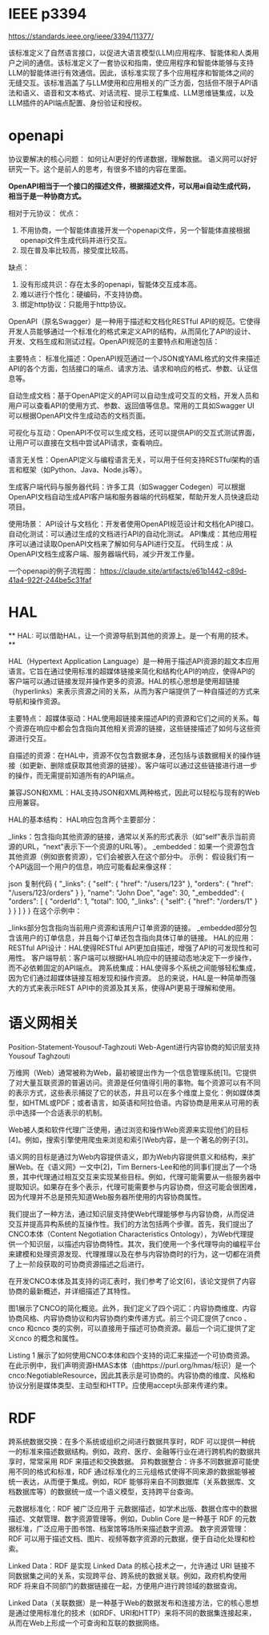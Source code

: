 

# IEEE p3394

https://standards.ieee.org/ieee/3394/11377/

该标准定义了自然语言接口，以促进大语言模型(LLM)应用程序、智能体和人类用户之间的通信。该标准定义了一套协议和指南，使应用程序和智能体能够与支持LLM的智能体进行有效通信。因此，该标准实现了多个应用程序和智能体之间的无缝交互。该标准涵盖了与LLM使用和应用相关的广泛方面，包括但不限于API语法和语义、语音和文本格式、对话流程、提示工程集成、LLM思维链集成，以及LLM插件的API端点配置、身份验证和授权。


# openapi

协议要解决的核心问题：
如何让AI更好的传递数据，理解数据。
语义网可以好好研究一下。这个是前人的思考，有很多不错的内容在里面。


**OpenAPI相当于一个接口的描述文件，根据描述文件，可以用ai自动生成代码，相当于是一种协商方式。**

相对于元协议：
优点：
1. 不用协商，一个智能体直接开发一个openapi文件，另一个智能体直接根据openapi文件生成代码并进行交互。
2. 现在普及率比较高，接受度比较高。

缺点：
1. 没有形成共识：存在太多的openapi，智能体交互成本高。
2. 难以进行个性化：硬编码，不支持协商。
3. 绑定http协议：只能用于http协议。

OpenAPI（原名Swagger）是一种用于描述和文档化RESTful API的规范。它使得开发人员能够通过一个标准化的格式来定义API的结构，从而简化了API的设计、开发、文档生成和测试过程。OpenAPI规范的主要特点和用途包括：

主要特点：
标准化描述：OpenAPI规范通过一个JSON或YAML格式的文件来描述API的各个方面，包括接口的端点、请求方法、请求和响应的格式、参数、认证信息等。

自动生成文档：基于OpenAPI定义的API可以自动生成可交互的文档，开发人员和用户可以查看API的使用方式、参数、返回值等信息。常用的工具如Swagger UI可以根据OpenAPI文件生成动态的文档页面。

可视化与互动：OpenAPI不仅可以生成文档，还可以提供API的交互式测试界面，让用户可以直接在文档中尝试API请求，查看响应。

语言无关性：OpenAPI定义与编程语言无关，可以用于任何支持RESTful架构的语言和框架（如Python、Java、Node.js等）。

生成客户端代码与服务器代码：许多工具（如Swagger Codegen）可以根据OpenAPI文档自动生成API客户端和服务器端的代码框架，帮助开发人员快速启动项目。

使用场景：
API设计与文档化：开发者使用OpenAPI规范设计和文档化API接口。
自动化测试：可以通过生成的文档进行API的自动化测试。
API集成：其他应用程序可以通过读取OpenAPI文档来了解如何与API进行交互。
代码生成：从OpenAPI文档生成客户端、服务器端代码，减少开发工作量。


一个openapi的例子流程图：
https://claude.site/artifacts/e61b1442-c89d-41a4-922f-244be5c31faf


# HAL

** HAL: 可以借助HAL，让一个资源导航到其他的资源上。是一个有用的技术。 **

HAL（Hypertext Application Language）是一种用于描述API资源的超文本应用语言。它旨在通过使用标准的超媒体链接来简化和结构化API的响应，使得API的客户端可以通过链接发现并操作更多的资源。HAL的核心思想是使用超链接（hyperlinks）来表示资源之间的关系，从而为客户端提供了一种自描述的方式来导航和操作资源。

主要特点：
超媒体驱动：HAL使用超链接来描述API的资源和它们之间的关系。每个资源在响应中都会包含指向其他相关资源的链接，这些链接描述了如何与这些资源进行交互。

自描述的资源：在HAL中，资源不仅包含数据本身，还包括与该数据相关的操作链接（如更新、删除或获取其他资源的链接）。客户端可以通过这些链接进行进一步的操作，而无需提前知道所有的API端点。

兼容JSON和XML：HAL支持JSON和XML两种格式，因此可以轻松与现有的Web应用兼容。

HAL的基本结构：
HAL响应包含两个主要部分：

_links：包含指向其他资源的链接，通常以关系的形式表示（如“self”表示当前资源的URL，“next”表示下一个资源的URL等）。
_embedded：如果一个资源包含其他资源（例如嵌套资源），它们会被嵌入在这个部分中。
示例：
假设我们有一个API返回一个用户的信息，响应可能看起来像这样：

json
复制代码
{
  "_links": {
    "self": { "href": "/users/123" },
    "orders": { "href": "/users/123/orders" }
  },
  "name": "John Doe",
  "age": 30,
  "_embedded": {
    "orders": [
      {
        "orderId": 1,
        "total": 100,
        "_links": {
          "self": { "href": "/orders/1" }
        }
      }
    ]
  }
}
在这个示例中：

_links部分包含指向当前用户资源和该用户订单资源的链接。
_embedded部分包含该用户的订单信息，并且每个订单还包含指向具体订单的链接。
HAL的应用：
RESTful API设计：HAL使得RESTful API更加自描述，增强了API的可发现性和可用性。
客户端导航：客户端可以根据HAL响应中的链接动态地决定下一步操作，而不必依赖固定的API端点。
跨系统集成：HAL使得多个系统之间能够轻松集成，因为它们通过超媒体链接互相发现和操作资源。
总的来说，HAL是一种简单而强大的方式来表示REST API中的资源及其关系，使得API更易于理解和使用。


# 语义网相关
Position-Statement-Yousouf-Taghzouti
Web-Agent进行内容协商的知识层支持
Yousouf Taghzouti

万维网（Web）通常被称为Web，最初被提出作为一个信息管理系统[1]。它提供了对大量互联资源的普遍访问。资源是任何值得引用的事物。每个资源可以有不同的表示方式，这些表示捕捉了它的状态，并且可以在多个维度上变化：例如媒体类型，如HTML或PDF；或者语言，如英语和阿拉伯语。内容协商是用来从可用的表示中选择一个合适表示的机制。

Web被人类和软件代理广泛使用，通过浏览和操作Web资源来实现他们的目标[4]。例如，搜索引擎使用爬虫来浏览和索引Web内容，是一个著名的例子[3]。

语义网的目标是通过为Web内容提供语义，即为Web内容提供意义和结构，来扩展Web。在《语义网》一文中[2]，Tim Berners-Lee和他的同事们提出了一个场景，其中代理通过相互交互来实现某些目标。例如，代理可能需要从一些服务器中提取知识。如果存在多个表示，代理可能需要参与内容协商，但这可能会很困难，因为代理并不总是预先知道Web服务器所使用的内容协商属性。

我们提出了一种方法，通过知识层支持使Web代理能够参与内容协商，从而促进交互并提高异构系统的互操作性。我们的方法包括两个步骤。首先，我们提出了CNCO本体（Content Negotiation Characteristics Ontology），为Web代理提供一个知识层，以描述内容协商特性。其次，我们使用一个多代理导向的编程平台来建模和处理资源发现、代理推理以及在参与内容协商时的行为，这一切都在消费了上一阶段获取的可协商资源描述之后进行。

在开发CNCO本体及其支持的词汇表时，我们参考了论文[6]，该论文提供了内容协商的最新概述，并详细描述了其特性。

图1展示了CNCO的简化概览。此外，我们定义了四个词汇：内容协商维度、内容协商风格、内容协商协议和内容协商约束传递方式。前三个词汇提供了cnco
、cnco
和cnco
类的实例，可以直接用于描述可协商资源。最后一个词汇提供了定义cnco
的概念和属性。

Listing 1 展示了如何使用CNCO本体和四个支持的词汇来描述一个可协商资源。在此示例中，我们声明资源HMAS本体（由https://purl.org/hmas/标识）是一个cnco:NegotiableResource，因此其表示是可协商的。内容协商的维度、风格和协议分别是媒体类型、主动型和HTTP。应使用accept头部来传递约束。



# RDF

跨系统数据交换：在多个系统或组织之间进行数据共享时，RDF 可以提供一种统一的标准来描述数据结构。例如，政府、医疗、金融等行业在进行跨机构的数据共享时，常常采用 RDF 来描述和交换数据。
异构数据整合：许多不同数据源可能使用不同的格式和标准，RDF 通过标准化的三元组格式使得不同来源的数据能够被统一表达，从而便于集成。例如，RDF 能够将来自不同数据库（关系数据库、文档数据库等）的数据统一成一个语义模型，支持跨平台查询。

元数据标准化：RDF 被广泛应用于 元数据描述，如学术出版、数据仓库中的数据描述、文献管理、数字资源管理等。例如，Dublin Core 是一种基于 RDF 的元数据标准，广泛应用于图书馆、档案馆等场所来描述数字资源。
数字资源管理：RDF 可以用于描述文档、图片、视频等数字资源的元数据，便于自动化处理和检索。

Linked Data：RDF 是实现 Linked Data 的核心技术之一，允许通过 URI 链接不同数据集之间的关系，实现跨平台、跨系统的数据关联。例如，政府机构使用 RDF 将来自不同部门的数据链接在一起，方便用户进行跨领域的数据查询。


Linked Data（关联数据）是一种基于Web的数据发布和连接方法，它的核心思想是通过使用标准化的技术（如RDF、URI和HTTP）来将不同的数据集连接起来，从而在Web上形成一个可查询和互联的数据网络。